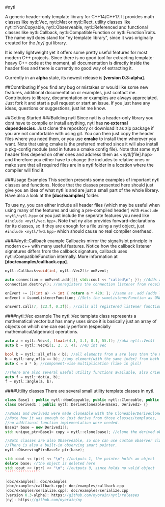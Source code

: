 #nytl

A generic header-only template library for C++14/C++17. It provides math classes like
nytl::Vec, nytl::Mat or nytl::Rect, utility classes like nytl:::NonCopyable, nytl::Observeable,
nytl::Referenced and functional classes like nytl::Callback, nytl::CompatibleFunction or
nytl::FunctionTraits.
The name nytl does stand for "ny template library", since it was originally created for the _[ny]_ gui library.

It is really lightweight yet it offers some pretty useful features for most modern C++ projects.
Since there is no good tool for extracting template-heavy C++ code at the moment, all documentation
is directly inside the header files and there is currently no good way of extracting it.

Currently in an __alpha__ state, its newest release is __[version 0.3-alpha]__.

##Contributing
If you find any bug or mistakes or would like some new features, additional documentation or examples, just contact me.
Contributors to library, documentation or examples are always appreciated. Just fork it and start a pull request or start an issue. If you just have any ideas, questions or suggestions, just let me know.

##Getting Started
###Building nytl
Since nytl is a header-only library you dont have to compile or install anything, nytl has
__no external dependencies__.
Just clone the repository or download it as zip package if you are not comfortable with using git.
You can then just copy the header files where you need them, or you use __cmake__ to install
them wherever you want. Note that using cmake is the preferred method since it will also install
a pkg-config module (and in future a cmake config file).
Note that some nytl header files depend on other ones and address them as <nytl/[file].hpp> and
therefore you either have to change the includes to relative ones or make sure that
all required files are in a nytl folder in a location where the compiler will find it.

###Usage Examples
This section presents some examples of important nytl classes and functions.
Notice that the classes presented here should just give you an idea of what nytl is and are just a small part of the whole library.
Have also a look at the __[doc/examples]__ folder.

To use ny, you can either include all header files (which may be useful when using many of the
features and using a pre-compiled header) with ```#include <nytl/nytl.hpp>``` or you just
include the seperate features you need like ```#include <nytl/vec.hpp>```.
Note that ny also provides forward-declarations for its classes, so if they are enough for
a file using a nytl object, just ```#include <nytl/fwd.hpp>``` which should cause no real
compiler overhead.

#####nytl::Callback example
Callbacks mirror the signal/slot principle in modern c++ with many useful features.
Notice how the callback listener signatures differs from the callback signature, callback uses nytl::CompatibleFunction internally. More information at __[doc/examples/callback.cpp]__.
```````````````c++
nytl::Callback<void(int, nytl::Vec2f)> onEvent;

auto connection = onEvent.add([]{ std::cout << "called\n"; }); //Adds a callback listener
connection.destroy(); //unregisters the connection listener from received connection object

onEvent += [](int a) -> int { return a * 420; }; //same as .add (adds listener)
onEvent = &someListenerFunction; //Sets the someListenerFunction as ONLY listener

onEvent.call(7, {23.f, 0.3f}); //calls all registered listener functions
```````````````

####nytl::Vec example
The nytl::Vec template class represents a mathematical vector but has many uses since it is basically just an array of objects on which one can easliy perform (especially mathematical/algebraic) operations.
```````````c++
auto a = nytl::Vec<4, float>(4.f, 3.f, 8.f, 55.f); //aka nytl::Vec4f
auto b = nytl::Vec4i(1, 2, 3, 4); //4D int vec

bool b = nytl::all_of(a < b); //all elements from a are less than the matching element from b
b = nytl::any_of(a == b); //any element(with the same index) from both vecs match
auto c = a * b; //component-wise multiplication (like in glsl)

//There are also several useful utility functions available, also orientated at glsl
auto f = nytl::dot(a, b);
f = nytl::angle(a, b);
```````````

####Utility classes
There are several small utility template classes in nytl.

`````````````````c++
class Base1 : public nytl::NonCopyable, public nytl::Cloneable, public nytl::Observeable {}
class Derived1 : public nytl::DeriveCloneable<Base1, Derived1> {}

//Base1 and Derived1 were made cloneable with the Cloneable/DeriveCloneable base classes.
//Note how it was enough to just derive from those classes/templates,
//no additional function implementation were needed.
Base1* base = new Derived1();
std::unique_ptr<Base1> copy = nytl::clone(base); //clone the derived object.

//Both classes are also Observeable, so one can use custom observer classes to track their lifetime
//There is also a built-in observing smart pointer.
nytl::ObservingPtr<Base1> ptr(base);

std::cout << (ptr) << "\n"; //outputs 1, the pointer holds an object
delete base; //the object is deleted here
std::cout << (ptr) << "\n"; //outputs 0, since holds no valid object
````````````````

[doc/examples]: doc/examples
[doc/examples/callback.cpp]: doc/examples/callback.cpp
[doc/examples/serialize.cpp]: doc/examples/serialize.cpp
[version 0.3-alpha]: https://github.com/nyorain/nytl/releases
[ny]: https://github.com/nyorain/ny
